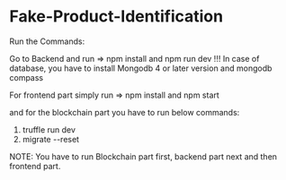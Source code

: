 # Fake-Product-Identification

Run the Commands:

Go to Backend and run => npm install and npm run dev
!!! In case of database, you have to install Mongodb 4 or later version and mongodb compass

For frontend part simply run => npm install and npm start

and for the blockchain part you have to run below commands:
1) truffle run dev
2) migrate --reset

NOTE: You have to run Blockchain part first, backend part next and then frontend part.
